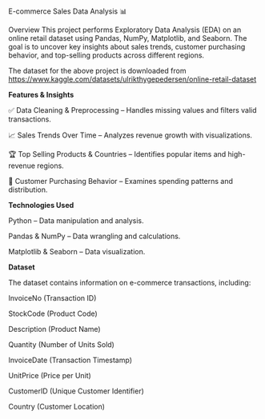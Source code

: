 E-commerce Sales Data Analysis 📊

Overview
This project performs Exploratory Data Analysis (EDA) on an online retail dataset using Pandas, NumPy, Matplotlib, and Seaborn. The goal is to uncover key insights about sales trends, customer purchasing behavior, and top-selling products across different regions.

The dataset for the above project is downloaded from https://www.kaggle.com/datasets/ulrikthygepedersen/online-retail-dataset

**Features & Insights**

✅ Data Cleaning & Preprocessing – Handles missing values and filters valid transactions.

📈 Sales Trends Over Time – Analyzes revenue growth with visualizations.

🏆 Top Selling Products & Countries – Identifies popular items and high-revenue regions.

🛒 Customer Purchasing Behavior – Examines spending patterns and distribution.

**Technologies Used**

Python – Data manipulation and analysis.

Pandas & NumPy – Data wrangling and calculations.

Matplotlib & Seaborn – Data visualization.

**Dataset**

The dataset contains information on e-commerce transactions, including:

InvoiceNo (Transaction ID)

StockCode (Product Code)

Description (Product Name)

Quantity (Number of Units Sold)

InvoiceDate (Transaction Timestamp)

UnitPrice (Price per Unit)

CustomerID (Unique Customer Identifier)

Country (Customer Location)
